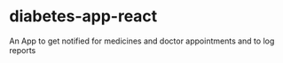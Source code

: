 # diabetes-app-react
An App to get notified for medicines and doctor appointments and to log reports
